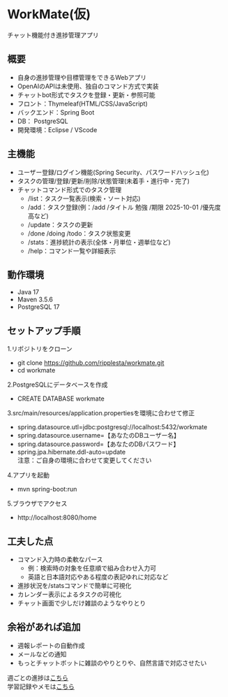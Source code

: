 # WorkMate(仮)
チャット機能付き進捗管理アプリ  

## 概要
- 自身の進捗管理や目標管理をできるWebアプリ
- OpenAIのAPIは未使用、独自のコマンド方式で実装
- チャットbot形式でタスクを登録・更新・参照可能
- フロント：Thymeleaf(HTML/CSS/JavaScript)
- バックエンド：Spring Boot
- DB： PostgreSQL
- 開発環境：Eclipse / VScode

## 主機能
- ユーザー登録/ログイン機能(Spring Security、パスワードハッシュ化)
- タスクの管理/登録/更新/削除/状態管理(未着手・進行中・完了)  
- チャットコマンド形式でのタスク管理
  - /list：タスク一覧表示(検索・ソート対応)
  - /add：タスク登録(例：/add /タイトル 勉強 /期限 2025-10-01 /優先度 高など)
  - /update：タスクの更新
  - /done /doing /todo：タスク状態変更
  - /stats：進捗統計の表示(全体・月単位・週単位など)
  - /help：コマンド一覧や詳細表示

## 動作環境
- Java 17
- Maven 3.5.6
- PostgreSQL 17

## セットアップ手順  
1.リポジトリをクローン
- git clone https://github.com/ripplesta/workmate.git
- cd workmate

2.PostgreSQLにデータベースを作成
- CREATE DATABASE workmate

3.src/main/resources/application.propertiesを環境に合わせて修正
- spring.datasource.utl=jdbc:postgresql://localhost:5432/workmate
- spring.datasource.username=【あなたのDBユーザー名】
- spring.datasource.password=【あなたのDBパスワード】
- spring.jpa.hibernate.ddl-auto=update  
注意：ご自身の環境に合わせて変更してください

4.アプリを起動
- mvn spring-boot:run

5.ブラウザでアクセス
- http://localhost:8080/home

## 工夫した点
- コマンド入力時の柔軟なパース
  - 例：検索時の対象を任意順で組み合わせ入力可
  - 英語と日本語対応やある程度の表記ゆれに対応など
- 進捗状況を/statsコマンドで簡単に可視化
- カレンダー表示によるタスクの可視化
- チャット画面で少しだけ雑談のようなやりとり

## 余裕があれば追加  
- 週報レポートの自動作成  
- メールなどの通知  
- もっとチャットボットに雑談のやりとりや、自然言語で対応させたい

週ごとの進捗は[こちら](./PROGRESS.md)  
学習記録やメモは[こちら](./DEVELOPMENT.md)

